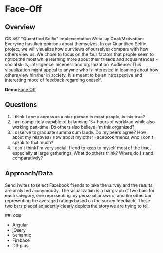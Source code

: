 Face-Off
========

## Overview
CS 467 "Quantified Selfie" Implementation Write-upGoal/Motivation: Everyone has their opinions about themselves. In our Quantified Selfie project, we will visualize how our views of ourselves compare with how others view us. We chose to focus on the four factors that people seem to notice the most while learning more about their friends and acquaintances - social skills, intelligence, niceness and organization. Audience: This visualization might appeal to anyone who is interested in learning about how others view him/her in society. It is meant to be an introspective and interesting mode of feedback regarding oneself. 

**Demo** [Face Off](xuefeng-zhu.github.io/Face-Off/#)


## Questions

1.	I think I come across as a nice person to most people, is this true?
2. I am completely capable of balancing 18+ hours of workload while also working part-time. Do others also believe I'm this organized? 
3. I deserve to graduate summa cum laude. Do my peers agree? How about my relatives? How about my other Facebook friends who I don't speak to that much? 
4. I don't think I'm very social. I tend to keep to myself most of the time, especially at large gatherings. What do others think? Where do I stand comparatively?
	## Approach/Data 
Send invites to select Facebook friends to take the survey and the results are analyzed anonymously.  The visualization is a bar graph of two bars for each category, one representing my personal answers, and the other bar representing the averaged ratings based on the survey feedback. These two bars placed adjacently clearly depicts the story we are trying to tell. ##Tools
+ Angular 
+ jQuery
+ Semantic 
+ Firebase 
+ D3-plus